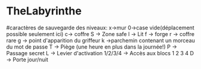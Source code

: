 # TheLabyrinthe

#caractères de sauvegarde des niveaux:
x->mur
0->case vide(déplacement possible seulement ici)
c-> coffre
S -> Zone safe
l -> Lit
f -> forge
r -> coffre rare
g -> point d'apparition du griffeur
k ->parchemin contenant un morceau du mot de passe
T -> Piège (une heure en plus dans la journée!)
P -> Passage secret
L -> Levier d'activation
1/2/3/4 -> Accès aux blocs 1 2 3 4
D -> Porte jour/nuit

